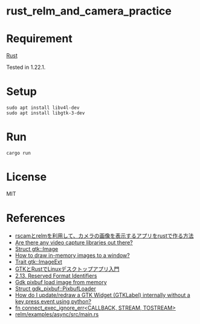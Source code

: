 # rust_relm_and_camera_practice

# Requirement
[Rust](https://www.rust-lang.org)

Tested in 1.22.1.

# Setup
```
sudo apt install libv4l-dev
sudo apt install libgtk-3-dev
```

# Run
```
cargo run
```

# License
MIT

# References
- [rscamとrelmを利用して、カメラの画像を表示するアプリをrustで作る方法](http://asukiaaa.blogspot.com/2018/01/rscamrelmrust.html)
- [Are there any video capture libraries out there?](https://users.rust-lang.org/t/are-there-any-video-capture-libraries-out-there/11241)
- [Struct gtk::Image](http://gtk-rs.org/docs/gtk/struct.Image.html)
- [How to draw in-memory images to a window?](https://github.com/gtk-rs/gtk/issues/28)
- [Trait gtk::ImageExt](http://gtk-rs.org/docs/gtk/trait.ImageExt.html)
- [GTKとRustでLinuxデスクトップアプリ入門](https://qiita.com/koji_mats/items/62e85a87cc580e225796)
- [2.13. Reserved Format Identifiers](https://linuxtv.org/downloads/v4l-dvb-apis/uapi/v4l/pixfmt-reserved.html?highlight=mjpg)
- [Gdk pixbuf load image from memory](https://stackoverflow.com/questions/14121166/gdk-pixbuf-load-image-from-memory)
- [Struct gdk_pixbuf::PixbufLoader](http://gtk-rs.org/docs/gdk_pixbuf/struct.PixbufLoader.html#method.loader_write)
- [How do I update/redraw a GTK Widget (GTKLabel) internally without a key press event using python?
](https://stackoverflow.com/questions/8381631/how-do-i-update-redraw-a-gtk-widget-gtklabel-internally-without-a-key-press-ev)
- [fn connect_exec_ignore_err<CALLBACK, STREAM, TOSTREAM>](https://docs.rs/relm/0.11.0/relm/struct.Relm.html#method.connect_exec_ignore_err)
- [relm/examples/async/src/main.rs](https://github.com/antoyo/relm/blob/74bb6e35641a14edeca286506f17fea1ce9ebadb/examples/async/src/main.rs)
